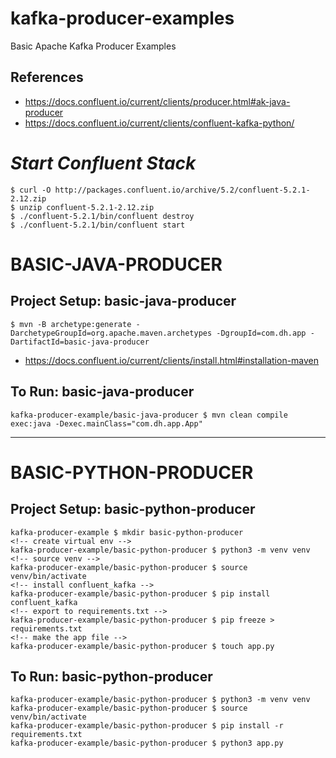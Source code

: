 # kafka-producer-examples
Basic Apache Kafka Producer Examples

## References
- https://docs.confluent.io/current/clients/producer.html#ak-java-producer
- https://docs.confluent.io/current/clients/confluent-kafka-python/


# *Start Confluent Stack*
```
$ curl -O http://packages.confluent.io/archive/5.2/confluent-5.2.1-2.12.zip
$ unzip confluent-5.2.1-2.12.zip
$ ./confluent-5.2.1/bin/confluent destroy
$ ./confluent-5.2.1/bin/confluent start
```

# BASIC-JAVA-PRODUCER
## Project Setup: basic-java-producer
```
$ mvn -B archetype:generate -DarchetypeGroupId=org.apache.maven.archetypes -DgroupId=com.dh.app -DartifactId=basic-java-producer
```
- https://docs.confluent.io/current/clients/install.html#installation-maven
## To Run: basic-java-producer
```
kafka-producer-example/basic-java-producer $ mvn clean compile exec:java -Dexec.mainClass="com.dh.app.App"
```

---

# BASIC-PYTHON-PRODUCER
## Project Setup: basic-python-producer
```
kafka-producer-example $ mkdir basic-python-producer
<!-- create virtual env -->
kafka-producer-example/basic-python-producer $ python3 -m venv venv
<!-- source venv -->
kafka-producer-example/basic-python-producer $ source venv/bin/activate
<!-- install confluent_kafka -->
kafka-producer-example/basic-python-producer $ pip install confluent_kafka
<!-- export to requirements.txt -->
kafka-producer-example/basic-python-producer $ pip freeze > requirements.txt
<!-- make the app file -->
kafka-producer-example/basic-python-producer $ touch app.py
```
## To Run: basic-python-producer
```
kafka-producer-example/basic-python-producer $ python3 -m venv venv
kafka-producer-example/basic-python-producer $ source venv/bin/activate
kafka-producer-example/basic-python-producer $ pip install -r requirements.txt
kafka-producer-example/basic-python-producer $ python3 app.py
```